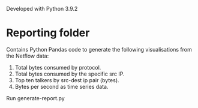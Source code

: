 Developed with Python 3.9.2

# Reporting folder

Contains Python Pandas code to generate the following visualisations from the Netflow data:

1. Total bytes consumed by protocol.
2. Total bytes consumed by the specific src IP.
3. Top ten talkers by src-dest ip pair (bytes).
4. Bytes per second as time series data.

Run generate-report.py